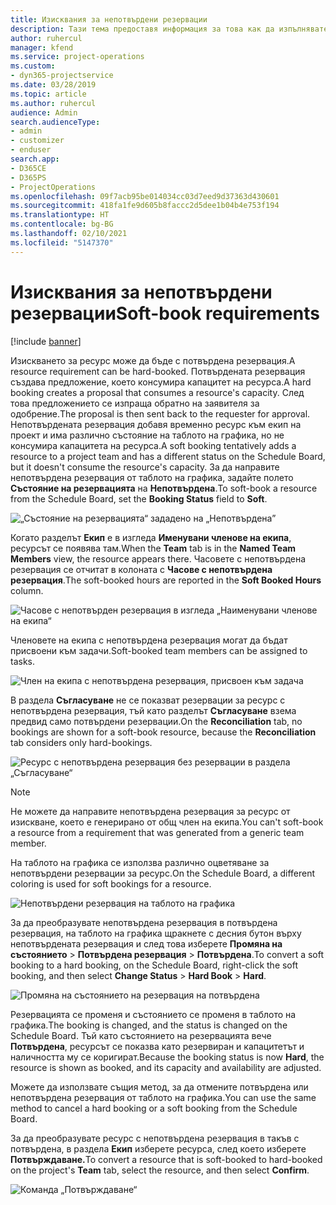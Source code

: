 ```yaml
---
title: Изисквания за непотвърдени резервации
description: Тази тема предоставя информация за това как да изпълнявате изисквания за непотвърдени резервации.
author: ruhercul
manager: kfend
ms.service: project-operations
ms.custom:
- dyn365-projectservice
ms.date: 03/28/2019
ms.topic: article
ms.author: ruhercul
audience: Admin
search.audienceType:
- admin
- customizer
- enduser
search.app:
- D365CE
- D365PS
- ProjectOperations
ms.openlocfilehash: 09f7acb95be014034cc03d7eed9d37363d430601
ms.sourcegitcommit: 418fa1fe9d605b8faccc2d5dee1b04b4e753f194
ms.translationtype: HT
ms.contentlocale: bg-BG
ms.lasthandoff: 02/10/2021
ms.locfileid: "5147370"
---
```

# <a name="soft-book-requirements"></a><span data-ttu-id="1a04d-103">Изисквания за непотвърдени резервации</span><span class="sxs-lookup"><span data-stu-id="1a04d-103">Soft-book requirements</span></span>

[!include [banner](../includes/psa-now-project-operations.md)]

<span data-ttu-id="1a04d-104">Изискването за ресурс може да бъде с потвърдена резервация.</span><span class="sxs-lookup"><span data-stu-id="1a04d-104">A resource requirement can be hard-booked.</span></span> <span data-ttu-id="1a04d-105">Потвърдената резервация създава предложение, което консумира капацитет на ресурса.</span><span class="sxs-lookup"><span data-stu-id="1a04d-105">A hard booking creates a proposal that consumes a resource's capacity.</span></span> <span data-ttu-id="1a04d-106">След това предложението се изпраща обратно на заявителя за одобрение.</span><span class="sxs-lookup"><span data-stu-id="1a04d-106">The proposal is then sent back to the requester for approval.</span></span> <span data-ttu-id="1a04d-107">Непотвърдената резервация добавя временно ресурс към екип на проект и има различно състояние на таблото на графика, но не консумира капацитета на ресурса.</span><span class="sxs-lookup"><span data-stu-id="1a04d-107">A soft booking tentatively adds a resource to a project team and has a different status on the Schedule Board, but it doesn't consume the resource's capacity.</span></span> <span data-ttu-id="1a04d-108">За да направите непотвърдена резервация от таблото на графика, задайте полето **Състояние на резервацията** на **Непотвърдена**.</span><span class="sxs-lookup"><span data-stu-id="1a04d-108">To soft-book a resource from the Schedule Board, set the **Booking Status** field to **Soft**.</span></span>

![„Състояние на резервацията“ зададено на „Непотвърдена”](media/Resource-Management-image77.png)

<span data-ttu-id="1a04d-110">Когато разделът **Екип** е в изгледа **Именувани членове на екипа**, ресурсът се появява там.</span><span class="sxs-lookup"><span data-stu-id="1a04d-110">When the **Team** tab is in the **Named Team Members** view, the resource appears there.</span></span> <span data-ttu-id="1a04d-111">Часовете с непотвърдена резервация се отчитат в колоната с **Часове с непотвърдена резервация**.</span><span class="sxs-lookup"><span data-stu-id="1a04d-111">The soft-booked hours are reported in the **Soft Booked Hours** column.</span></span>

![Часове с непотвърден резервация в изгледа „Наименувани членове на екипа“](media/Resource-Management-image78.png)

<span data-ttu-id="1a04d-113">Членовете на екипа с непотвърдена резервация могат да бъдат присвоени към задачи.</span><span class="sxs-lookup"><span data-stu-id="1a04d-113">Soft-booked team members can be assigned to tasks.</span></span>

![Член на екипа с непотвърдена резервация, присвоен към задача](media/Resource-Management-image79.png)

<span data-ttu-id="1a04d-115">В раздела **Съгласуване** не се показват резервации за ресурс с непотвърдена резервация, тъй като разделът **Съгласуване** взема предвид само потвърдени резервации.</span><span class="sxs-lookup"><span data-stu-id="1a04d-115">On the **Reconciliation** tab, no bookings are shown for a soft-book resource, because the **Reconciliation** tab considers only hard-bookings.</span></span>

![Ресурс с непотвърдена резервация без резервации в раздела „Съгласуване“](media/Resource-Management-image80.png)

> [!NOTE]
> <span data-ttu-id="1a04d-117">Не можете да направите непотвърдена резервация за ресурс от изискване, което е генерирано от общ член на екипа.</span><span class="sxs-lookup"><span data-stu-id="1a04d-117">You can't soft-book a resource from a requirement that was generated from a generic team member.</span></span>

<span data-ttu-id="1a04d-118">На таблото на графика се използва различно оцветяване за непотвърдени резервации за ресурс.</span><span class="sxs-lookup"><span data-stu-id="1a04d-118">On the Schedule Board, a different coloring is used for soft bookings for a resource.</span></span>

![Непотвърдени резервация на таблото на графика](media/Resource-Management-image81.png)

<span data-ttu-id="1a04d-120">За да преобразувате непотвърдена резервация в потвърдена резервация, на таблото на графика щракнете с десния бутон върху непотвърдената резервация и след това изберете **Промяна на състоянието** \> **Потвърдена резервация** \> **Потвърдена**.</span><span class="sxs-lookup"><span data-stu-id="1a04d-120">To convert a soft booking to a hard booking, on the Schedule Board, right-click the soft booking, and then select **Change Status** \> **Hard Book** \> **Hard**.</span></span>

![Промяна на състоянието на резервация на потвърдена](media/Resource-Management-image82.png)

<span data-ttu-id="1a04d-122">Резервацията се променя и състоянието се променя в таблото на графика.</span><span class="sxs-lookup"><span data-stu-id="1a04d-122">The booking is changed, and the status is changed on the Schedule Board.</span></span> <span data-ttu-id="1a04d-123">Тъй като състоянието на резервацията вече **Потвърдена**, ресурсът се показва като резервиран и капацитетът и наличността му се коригират.</span><span class="sxs-lookup"><span data-stu-id="1a04d-123">Because the booking status is now **Hard**, the resource is shown as booked, and its capacity and availability are adjusted.</span></span>

<span data-ttu-id="1a04d-124">Можете да използвате същия метод, за да отмените потвърдена или непотвърдена резервация от таблото на графика.</span><span class="sxs-lookup"><span data-stu-id="1a04d-124">You can use the same method to cancel a hard booking or a soft booking from the Schedule Board.</span></span>

<span data-ttu-id="1a04d-125">За да преобразувате ресурс с непотвърдена резервация в такъв с потвърдена, в раздела **Екип** изберете ресурса, след което изберете **Потвърждаване.**</span><span class="sxs-lookup"><span data-stu-id="1a04d-125">To convert a resource that is soft-booked to hard-booked on the project's **Team** tab, select the resource, and then select **Confirm**.</span></span>

![Команда „Потвърждаване“](media/Resource-Management-image83.png)
